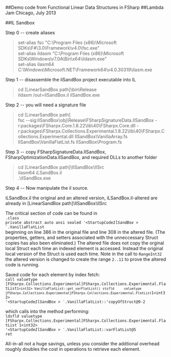##Demo code from Functional Linear Data Structures in FSharp
##Lambda Jam Chicago, July 2013

##IL Sandbox

Step 0 -- create aliases 

>set-alias fsc "C:\Program Files (x86)\Microsoft SDKs\F#\3.0\Framework\v4.0\fsc.exe"<br/>
>set-alias ildasm "C:\Program Files (x86)\Microsoft SDKs\Windows\v7.0A\Bin\x64\ildasm.exe"<br/>
>set-alias ilasm64 C:\Windows\Microsoft.NET\Framework64\v4.0.30319\ilasm.exe<br/>

Step 1 -- disassemble the ilSandBox project executable into IL

>cd [LinearSandBox path]\bin\Release<br/>
>ildasm /out=ilSandBox.il ilSandBox.exe

Step 2 -- you will need a signature file 

>cd [LinearSandBox path]<br/>
>fsc --sig:IlSandBox\obj\Release\FSharpSignatureData.IlSandBox -r:packages\FSharpx.Core.1.8.22\lib\40\FSharpx.Core.dll -r:packages\FSharpx.Collections.Experimental.1.8.22\lib\40\FSharpx.Collections.Experimental.dll IlSandBox\VanillaArray.fs IlSandBox\VanillaFlatList.fs IlSandBox\Program.fs 

Step 3 -- copy FSharpSignatureData.IlSandBox, FSharpOptimizationData.IlSandBox, and required DLLs to another folder

>cd [LinearSandBox path]\IlSandBox\IlSrc<br/>
>ilasm64 iLSandBox.il<br/>
>.\ilSandBox.exe 

Step 4 -- Now manipulate the il source. 

iLSandBox.il the original and an altered version, iLSandBox.il-altered are already in [LinearSandBox path]\IlSandBox\IlSrc

The critical section of code can be found in<br/> 
<code>.class private abstract auto ansi sealed '&lt;StartupCode$IlSandBox>'.$VanillaFlatList</code><br/>
beginning on line 386 in the original file and line 308 in the altered file. (The properties, getters, and setters associated with the unneccessary Struct copies has also been eliminated.) The altered file does not copy the orginal local Struct each time an indexed element is accessed. Instead the original local version of the Struct is used each time. Note in the call to <code>RangeInt32</code> the altered version is changed to create the range <code>2..11</code> to prove the altered code is running.

Saved code for each element by index fetch:<br/>
<code>call       valuetype [FSharpx.Collections.Experimental]FSharpx.Collections.Experimental.FlatList`1<int32> VanillaFlatList::get_varFlatList()
stsfld     valuetype [FSharpx.Collections.Experimental]FSharpx.Collections.Experimental.FlatList`1&lt;int32> '&lt;StartupCode$IlSandBox>'.$VanillaFlatList::'copyOfStruct@9-2</code>
	
which calls into the method performing:<br/>
<code>ldsfld     valuetype [FSharpx.Collections.Experimental]FSharpx.Collections.Experimental.FlatList`1&lt;int32> '<StartupCode$IlSandBox>'.$VanillaFlatList::varFlatList@5
ret</code>

All-in-all not a huge savings, unless you consider the addtional overhead roughly doubles the cost in operations to retrieve each element.
